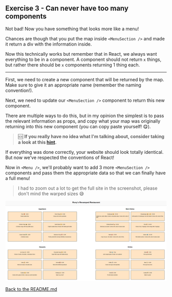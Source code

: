 ## Exercise 3 - Can never have too many components

Not bad! Now you have something that looks more like a menu! 

Chances are though that you put the map inside `<MenuSection />` and made it return a div with the information inside. 

Now this technically works but remember that in React, we always want everything to be in a component. A component should not return `x` things, but rather there should be `x` components returning 1 thing each.

---

First, we need to create a new component that will be returned by the map. Make sure to give it an appropriate name (remember the naming convention!).

Next, we need to update our `<MenuSection />` component to return this new component.

There are multiple ways to do this, but in my opinion the simplest is to pass the relevant information as props, and copy what your map was originally returning into this new component (you can copy paste yourself! 😋).

> 🆘 **If you really have no idea what I'm talking about, consider taking a look at this [hint](./_hints/hint-2.md).**

If everything was done correctly, your website should look totally identical. But now we've respected the conventions of React!

Now in `<Menu />`, we'll probably want to add 3 more `<MenuSection />` components and pass them the appropriate data so that we can finally have a full menu! 

> I had to zoom out a lot to get the full site in the screenshot, please don't mind the warped sizes 😅

![complete menu](/__lecture/assets/exercise-3-result.png)

[Back to the README.md](../README.md)

